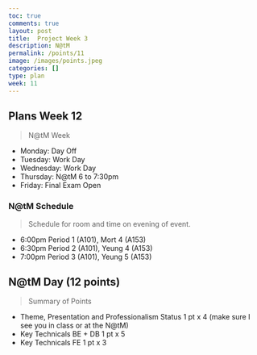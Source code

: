 ```yaml
---
toc: true
comments: true
layout: post
title:  Project Week 3
description: N@tM
permalink: /points/11
image: /images/points.jpeg
categories: []
type: plan
week: 11
---
```


## Plans Week 12
> N@tM Week
- Monday: Day Off
- Tuesday: Work Day
- Wednesday: Work Day
- Thursday: N@tM 6 to 7:30pm
- Friday: Final Exam Open
### N@tM Schedule
> Schedule for room and time on evening of event.
- 6:00pm Period 1 (A101), Mort 4 (A153)
- 6:30pm Period 2 (A101), Yeung 4 (A153)
- 7:00pm Period 3 (A101), Yeung 5 (A153)
## N@tM Day (12 points)
> Summary of Points
- Theme, Presentation and Professionalism Status 1 pt x 4 (make sure I see you in class or at the N@tM)
- Key Technicals BE + DB 1 pt x 5
- Key Technicals FE 1 pt x 3